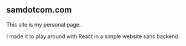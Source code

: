 samdotcom.com
---

This site is my personal page.

I made it to play around with React in a simple website sans backend.